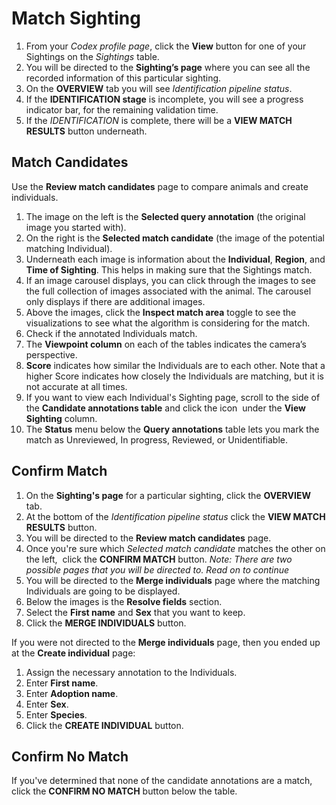 # Match Sighting

1. From your *Codex profile page*, click the **View** button for one of your Sightings on the *Sightings* table.
2. You will be directed to the **Sighting’s page** where you can see all the recorded information of this particular sighting.
3. On the **OVERVIEW** tab you will see *Identification pipeline status*.
4. If the **IDENTIFICATION stage** is incomplete, you will see a progress indicator bar, for the remaining validation time.
5. If the *IDENTIFICATION* is complete, there will be a **VIEW MATCH RESULTS** button underneath.

## Match Candidates

Use the **Review match candidates** page to compare animals and create individuals.

1. The image on the left is the **Selected query annotation** (the original image you started with).
2. On the right is the **Selected match candidate** (the image of the potential matching Individual).
3. Underneath each image is information about the **Individual**, **Region**, and **Time of Sighting**. This helps in making sure that the Sightings match.
4. If an image carousel displays, you can click through the images to see the full collection of images associated with the animal. The carousel only displays if there are additional images.
5. Above the images, click the **Inspect match area** toggle to see the visualizations to see what the algorithm is considering for the match.
6. Check if the annotated Individuals match.
7. The **Viewpoint column** on each of the tables indicates the camera’s perspective.
8. **Score** indicates how similar the Individuals are to each other. Note that a higher Score indicates how closely the Individuals are matching, but it is not accurate at all times.
9. If you want to view each Individual's Sighting page, scroll to the side of the **Candidate annotations table** and click the icon  under the **View Sighting** column.
10. The **Status** menu below the **Query annotations** table lets you mark the match as Unreviewed, In progress, Reviewed, or Unidentifiable.

## Confirm Match

1. On the **Sighting's page** for a particular sighting, click the **OVERVIEW** tab.
2. At the bottom of the *Identification pipeline status* click the **VIEW MATCH RESULTS** button.
3. You will be directed to the **Review match candidates** page.
4. Once you're sure which *Selected match candidate* matches the other on the left,  click the **CONFIRM MATCH** button. *Note: There are two possible pages that you will be directed to. Read on to continue*
5. You will be directed to the **Merge individuals** page where the matching Individuals are going to be displayed.
6. Below the images is the **Resolve fields** section.
7. Select the **First name** and **Sex** that you want to keep.
8. Click the **MERGE INDIVIDUALS** button.

If you were not directed to the **Merge individuals** page, then you ended up at the **Create individual** page:

1. Assign the necessary annotation to the Individuals.
2. Enter **First name**.
3. Enter **Adoption name**.
4. Enter **Sex**.
5. Enter **Species**.
6. Click the **CREATE INDIVIDUAL** button.

## Confirm No Match

If you've determined that none of the candidate annotations are a match, click the **CONFIRM NO MATCH** button below the table.